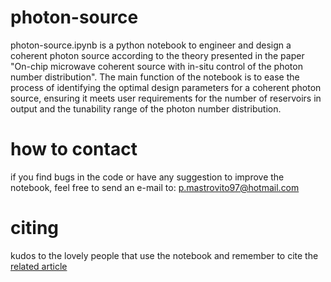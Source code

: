 # photon-source

photon-source.ipynb is a python notebook to engineer and design a coherent photon source according to the theory presented in the paper "On-chip microwave coherent source with in-situ control of the photon number distribution". The main function of the notebook is to ease the process of identifying the optimal design parameters for a coherent photon source, ensuring it meets user requirements for the number of reservoirs in output and the tunability range of the photon number distribution.

# how to contact

if you find bugs in the code or have any suggestion to improve the notebook, feel free to send an e-mail to: p.mastrovito97@hotmail.com

# citing

kudos to the lovely people that use the notebook and remember to cite the [related article](https://arxiv.org/abs/2406.10597)  

